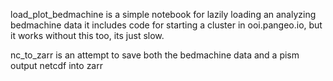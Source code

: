 load_plot_bedmachine is a simple notebook for lazily loading an analyzing bedmachine data
it includes code for starting a cluster in ooi.pangeo.io, but it works without this too, its just slow.

nc_to_zarr is an attempt to save both the bedmachine data and a pism output netcdf into zarr
